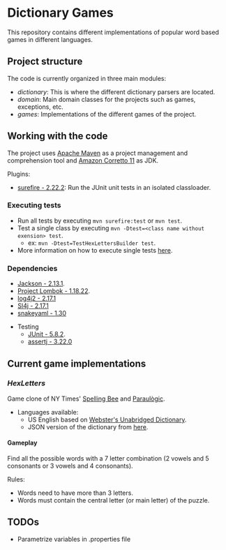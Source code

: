 # Dictionary Games

This repository contains different implementations of popular word based games in different languages.

## Project structure
The code is currently organized in three main modules:
* _dictionary_: This is where the different dictionary parsers are located.
* _domain_: Main domain classes for the projects such as games, exceptions, etc.
* _games_: Implementations of the different games of the project.

## Working with the code
The project uses [Apache Maven](https://maven.apache.org/index.html) as a project management and comprehension tool and
[Amazon Corretto 11](https://docs.aws.amazon.com/corretto/latest/corretto-11-ug/what-is-corretto-11.html) as JDK.

Plugins:
* [surefire - 2.22.2](https://maven.apache.org/surefire/maven-surefire-plugin/index.html): Run the JUnit unit tests in an isolated classloader.

### Executing tests
* Run all tests by executing `mvn surefire:test` or `mvn test`.
* Test a single class by executing `mvn -Dtest=<class name without exension> test`.
  * ex: `mvn -Dtest=TestHexLettersBuilder test`.
* More information on how to execute single tests [here](https://maven.apache.org/surefire/maven-surefire-plugin/examples/single-test.html).

### Dependencies
- [Jackson - 2.13.1](https://github.com/FasterXML/jackson).
- [Project Lombok - 1.18.22](https://projectlombok.org/).
- [log4j2 - 2.17.1](https://logging.apache.org/log4j/2.x/)
- [Sl4j - 2.17.1](https://www.slf4j.org/)
- [snakeyaml - 1.30](https://github.com/snakeyaml)
* Testing
  - [JUnit - 5.8.2](https://junit.org).
  - [assertj - 3.22.0](https://assertj.github.io/doc/)


## Current game implementations

### _**HexLetters**_

Game clone of NY Times' [Spelling Bee](https://www.nytimes.com/puzzles/spelling-bee) and [Paraulògic](https://vilaweb.cat/paraulogic/).
  + Languages available: 
    + US English based on [Webster's Unabridged Dictionary](https://unabridged.merriam-webster.com/).
    + JSON version of the dictionary from [here](https://github.com/matthewreagan/WebstersEnglishDictionary).

#### Gameplay
Find all the possible words with a 7 letter combination (2 vowels and 5 consonants or 3 vowels and 4 consonants).

Rules:
* Words need to have more than 3 letters.
* Words must contain the central letter (or main letter) of the puzzle.

## TODOs
- Parametrize variables in .properties file